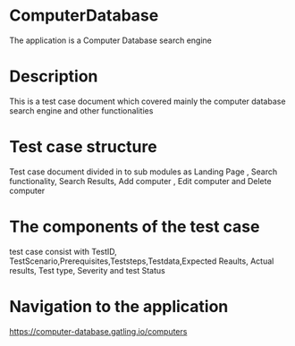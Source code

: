 # ComputerDatabase
The application is a Computer Database search engine
# Description 
This is a test case document which covered mainly the computer database search engine and other functionalities 
# Test case structure
Test case document divided in to sub modules as Landing Page , Search functionality, Search Results, Add computer , Edit computer and Delete computer 
# The components of the test case
test case consist with TestID, TestScenario,Prerequisites,Teststeps,Testdata,Expected Reaults, Actual results, Test type, Severity and test Status
# Navigation to the application 
https://computer-database.gatling.io/computers
